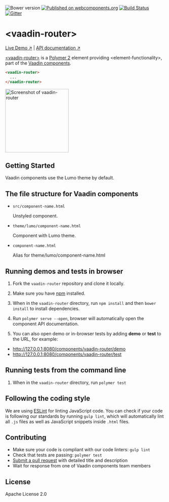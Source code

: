 ![Bower version](https://img.shields.io/bower/v/vaadin-router.svg)
[![Published on webcomponents.org](https://img.shields.io/badge/webcomponents.org-published-blue.svg)](https://www.webcomponents.org/element/vaadin/vaadin-router)
[![Build Status](https://travis-ci.com/vaadin/vaadin-router.svg?token=F6EMJyQERrpZ7R5hsV9S&branch=master)](https://travis-ci.com/vaadin/vaadin-router)
[![Gitter](https://badges.gitter.im/Join%20Chat.svg)](https://gitter.im/vaadin/web-components?utm_source=badge&utm_medium=badge&utm_campaign=pr-badge)

# &lt;vaadin-router&gt;

[Live Demo ↗](https://vaadin.com/components/vaadin-router/html-examples)
|
[API documentation ↗](https://vaadin.com/components/vaadin-router/html-api)


[&lt;vaadin-router&gt;](https://vaadin.com/components/vaadin-router) is a [Polymer 2](http://polymer-project.org) element providing &lt;element-functionality&gt;, part of the [Vaadin components](https://vaadin.com/components).

<!--
```
<custom-element-demo>
  <template>
    <script src="../webcomponentsjs/webcomponents-lite.js"></script>
    <link rel="import" href="vaadin-router.html">
    <next-code-block></next-code-block>
  </template>
</custom-element-demo>
```
-->
```html
<vaadin-router>
  ...
</vaadin-router>
```

[<img src="https://raw.githubusercontent.com/vaadin/vaadin-router/master/screenshot.png" width="200" alt="Screenshot of vaadin-router">](https://vaadin.com/components/vaadin-router)


## Getting Started

Vaadin components use the Lumo theme by default.

## The file structure for Vaadin components

- `src/component-name.html`

  Unstyled component.

- `theme/lumo/component-name.html`

  Component with Lumo theme.

- `component-name.html`

  Alias for theme/lumo/component-name.html


## Running demos and tests in browser

1. Fork the `vaadin-router` repository and clone it locally.

1. Make sure you have [npm](https://www.npmjs.com/) installed.

1. When in the `vaadin-router` directory, run `npm install` and then `bower install` to install dependencies.

1. Run `polymer serve --open`, browser will automatically open the component API documentation.

1. You can also open demo or in-browser tests by adding **demo** or **test** to the URL, for example:

  - http://127.0.0.1:8080/components/vaadin-router/demo
  - http://127.0.0.1:8080/components/vaadin-router/test


## Running tests from the command line

1. When in the `vaadin-router` directory, run `polymer test`


## Following the coding style

We are using [ESLint](http://eslint.org/) for linting JavaScript code. You can check if your code is following our standards by running `gulp lint`, which will automatically lint all `.js` files as well as JavaScript snippets inside `.html` files.


## Contributing

  - Make sure your code is compliant with our code linters: `gulp lint`
  - Check that tests are passing: `polymer test`
  - [Submit a pull request](https://www.digitalocean.com/community/tutorials/how-to-create-a-pull-request-on-github) with detailed title and description
  - Wait for response from one of Vaadin components team members


## License

Apache License 2.0
